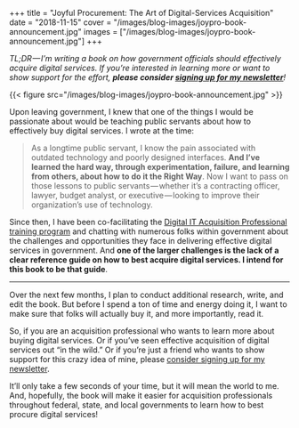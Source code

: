 +++
title = "Joyful Procurement: The Art of Digital-Services Acquisition"
date = "2018-11-15"
cover = "/images/blog-images/joypro-book-announcement.jpg"
images = ["/images/blog-images/joypro-book-announcement.jpg"]
+++

_TL;DR — I’m writing a book on how government officials should effectively acquire digital services. If you’re interested in learning more or want to show support for the effort, **please consider [signing up for my newsletter](https://mailchi.mp/0a8a0cdd8c65/joypro)**!_

{{< figure src="/images/blog-images/joypro-book-announcement.jpg" >}}

Upon leaving government, I knew that one of the things I would be passionate about would be teaching public servants about how to effectively buy digital services. I wrote at the time:

> As a longtime public servant, I know the pain associated with outdated technology and poorly designed interfaces. **And I’ve learned the hard way, through experimentation, failure, and learning from others, about how to do it the Right Way**. Now I want to pass on those lessons to public servants — whether it’s a contracting officer, lawyer, budget analyst, or executive — looking to improve their organization’s use of technology.

Since then, I have been co-facilitating the [Digital IT Acquisition Professional training program](https://techfarhub.cio.gov/initiatives/ditap/) and chatting with numerous folks within government about the challenges and opportunities they face in delivering effective digital services in government. And **one of the larger challenges is the lack of a clear reference guide on how to best acquire digital services. I intend for this book to be that guide**.

***

Over the next few months, I plan to conduct additional research, write, and edit the book. But before I spend a ton of time and energy doing it, I want to make sure that folks will actually buy it, and more importantly, read it.

So, if you are an acquisition professional who wants to learn more about buying digital services. Or if you’ve seen effective acquisition of digital services out “in the wild.” Or if you’re just a friend who wants to show support for this crazy idea of mine, please [consider signing up for my newsletter](https://mailchi.mp/0a8a0cdd8c65/joypro).

It’ll only take a few seconds of your time, but it will mean the world to me. And, hopefully, the book will make it easier for acquisition professionals throughout federal, state, and local governments to learn how to best procure digital services!
